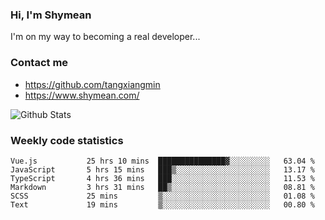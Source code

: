 ### Hi, I'm Shymean

I'm on my way to becoming a real developer...

### Contact me

- <https://github.com/tangxiangmin>
- <https://www.shymean.com/>

![Github Stats](https://github-readme-stats.vercel.app/api?username=tangxiangmin&show_icons=true&theme=dark)


###  Weekly code statistics

<!--START_SECTION:waka-->

```text
Vue.js           25 hrs 10 mins  ███████████████▓░░░░░░░░░   63.04 %
JavaScript       5 hrs 15 mins   ███▒░░░░░░░░░░░░░░░░░░░░░   13.17 %
TypeScript       4 hrs 36 mins   ███░░░░░░░░░░░░░░░░░░░░░░   11.53 %
Markdown         3 hrs 31 mins   ██▒░░░░░░░░░░░░░░░░░░░░░░   08.81 %
SCSS             25 mins         ▒░░░░░░░░░░░░░░░░░░░░░░░░   01.08 %
Text             19 mins         ▒░░░░░░░░░░░░░░░░░░░░░░░░   00.80 %
```

<!--END_SECTION:waka-->